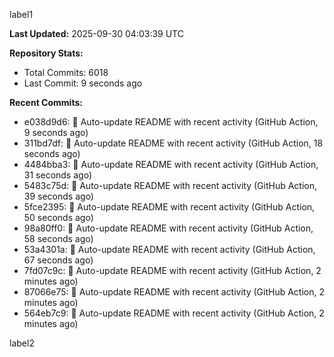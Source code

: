 
label1 
<!-- ACTIVITY_START -->
**Last Updated:** 2025-09-30 04:03:39 UTC

**Repository Stats:**
- Total Commits: 6018
- Last Commit: 9 seconds ago

**Recent Commits:**
- e038d9d6: 🤖 Auto-update README with recent activity (GitHub Action, 9 seconds ago)
- 311bd7df: 🤖 Auto-update README with recent activity (GitHub Action, 18 seconds ago)
- 4484bba3: 🤖 Auto-update README with recent activity (GitHub Action, 31 seconds ago)
- 5483c75d: 🤖 Auto-update README with recent activity (GitHub Action, 39 seconds ago)
- 5fce2395: 🤖 Auto-update README with recent activity (GitHub Action, 50 seconds ago)
- 98a80ff0: 🤖 Auto-update README with recent activity (GitHub Action, 58 seconds ago)
- 53a4301a: 🤖 Auto-update README with recent activity (GitHub Action, 67 seconds ago)
- 7fd07c9c: 🤖 Auto-update README with recent activity (GitHub Action, 2 minutes ago)
- 87066e75: 🤖 Auto-update README with recent activity (GitHub Action, 2 minutes ago)
- 564eb7c9: 🤖 Auto-update README with recent activity (GitHub Action, 2 minutes ago)
<!-- ACTIVITY_END -->

label2
